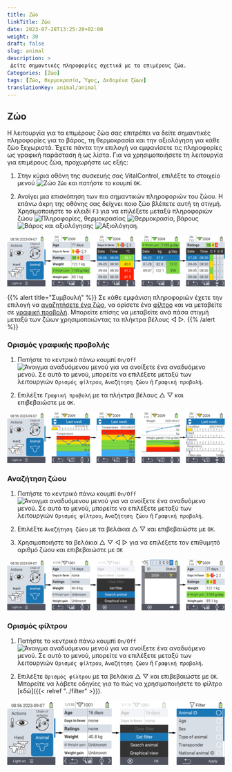 ```yaml
---
title: Ζώο
linkTitle: Ζώο
date: 2023-07-28T13:25:28+02:00
weight: 30
draft: false
slug: animal
description: >
 Δείτε σημαντικές πληροφορίες σχετικά με τα επιμέρους ζώα.
Categories: [Ζώο]
tags: [Ζώο, Θερμοκρασία, Ύψος, Δεδομένα ζώων]
translationKey: animal/animal
---
```

## Ζώο

Η λειτουργία για τα επιμέρους ζώα σας επιτρέπει να δείτε σημαντικές πληροφορίες για το βάρος, τη θερμοκρασία και την αξιολόγηση για κάθε ζώο ξεχωριστά. Έχετε πάντα την επιλογή να εμφανίσετε τις πληροφορίες ως γραφική παράσταση ή ως λίστα. Για να χρησιμοποιήσετε τη λειτουργία για επιμέρους ζώα, προχωρήστε ως εξής:

1. Στην κύρια οθόνη της συσκευής σας VitalControl, επιλέξτε το στοιχείο μενού <img src="/icons/main/animal.svg" width="35" align="bottom" alt="Ζώο" /> `Ζώο` και πατήστε το κουμπί `OK`.

2. Ανοίγει μια επισκόπηση των πιο σημαντικών πληροφοριών του ζώου. Η επάνω άκρη της οθόνης σας δείχνει ποιο ζώο βλέπετε αυτή τη στιγμή. Χρησιμοποιήστε το κλειδί `F3` για να επιλέξετε μεταξύ πληροφοριών ζώου <img src="/icons/footer/info.svg" width="20" align="bottom" alt="Πληροφορίες" />, θερμοκρασίας <img src="/icons/actions/temperature.svg" width="10" align="bottom" alt="Θερμοκρασία" />, βάρους  <img src="/icons/actions/weight.svg" width="20" align="bottom" alt="Βάρος" /> και αξιολόγησης <img src="/icons/actions/rating.svg" width="25" align="bottom" alt="Αξιολόγηση" />.

![VitalControl: Μενού Ζώο](images/list.png "Εμφάνιση ως λίστα")

{{% alert title="Συμβουλή"  %}}
Σε κάθε εμφάνιση πληροφοριών έχετε την επιλογή να [αναζητήσετε ένα ζώο](#search-animal), να ορίσετε ένα [φίλτρο](#set-filter) και να μεταβείτε σε [γραφική προβολή](#set-graphical-view).
Μπορείτε επίσης να μεταβείτε ανά πάσα στιγμή μεταξύ των ζώων χρησιμοποιώντας τα πλήκτρα βέλους ◁ ▷.
{{% /alert %}}

### Ορισμός γραφικής προβολής

1. Πατήστε το κεντρικό πάνω κουμπί `On/Off` <img src="/icons/footer/search_chart.svg" width="40" align="bottom" alt="Άνοιγμα αναδυόμενου μενού" /> για να ανοίξετε ένα αναδυόμενο μενού. Σε αυτό το μενού, μπορείτε να επιλέξετε μεταξύ των λειτουργιών `Ορισμός φίλτρου`, `Αναζήτηση ζώου` ή `Γραφική προβολή`.

2. Επιλέξτε `Γραφική προβολή` με τα πλήκτρα βέλους △ ▽ και επιβεβαιώστε με `OK`.

![VitalControl: Menu Animal](images/graphic.png "Αναπαράσταση ως γραφικό")

### Αναζήτηση ζώου

1. Πατήστε το κεντρικό πάνω κουμπί `On/Off` <img src="/icons/footer/search_chart.svg" width="40" align="bottom" alt="Άνοιγμα αναδυόμενου μενού" /> για να ανοίξετε ένα αναδυόμενο μενού. Σε αυτό το μενού, μπορείτε να επιλέξετε μεταξύ των λειτουργιών `Ορισμός φίλτρου`, `Αναζήτηση ζώου` ή `Γραφική προβολή`.

2. Επιλέξτε `Αναζήτηση ζώου` με τα βελάκια △ ▽ και επιβεβαιώστε με `OK`.

3. Χρησιμοποιήστε τα βελάκια △ ▽ ◁ ▷ για να επιλέξετε τον επιθυμητό αριθμό ζώου και επιβεβαιώστε με `OK`

![VitalControl: Menu Animal](images/search.png "Αναζήτηση ζώου")

### Ορισμός φίλτρου

1. Πατήστε το κεντρικό πάνω κουμπί `On/Off` <img src="/icons/footer/search_chart.svg" width="40" align="bottom" alt="Άνοιγμα αναδυόμενου μενού" /> για να ανοίξετε ένα αναδυόμενο μενού. Σε αυτό το μενού, μπορείτε να επιλέξετε μεταξύ των λειτουργιών `Ορισμός φίλτρου`, `Αναζήτηση ζώου` ή `Γραφική προβολή`.

2. Επιλέξτε `Ορισμός φίλτρου` με τα βελάκια △ ▽ και επιβεβαιώστε με `OK`.
Μπορείτε να λάβετε οδηγίες για το πώς να χρησιμοποιήσετε το φίλτρο [εδώ]({{< relref "../filter" >}}).

![VitalControl: Menu Animal](images/filter.png "Ορισμός φίλτρου")
